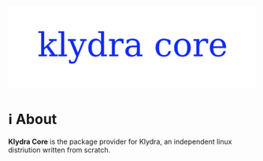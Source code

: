 ![Klydra Core Logo Large](https://raw.githubusercontent.com/klydraproject/.github/main/profile/KlydraLogo002L.png)
# ℹ️ About
**Klydra Core** is the package provider for Klydra, an independent linux distriution written from scratch.
